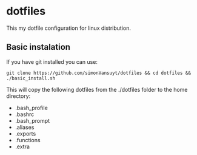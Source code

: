 # dotfiles
This my dotfile configuration for linux distribution.
## Basic instalation
If you have git installed you can use:
```shell
git clone https://github.com/simonVansuyt/dotfiles && cd dotfiles && ./basic_install.sh
```
This will copy the following dotfiles from the ./dotfiles folder to the home directory:
- .bash_profile
- .bashrc
- .bash_prompt
- .aliases
- .exports
- .functions
- .extra